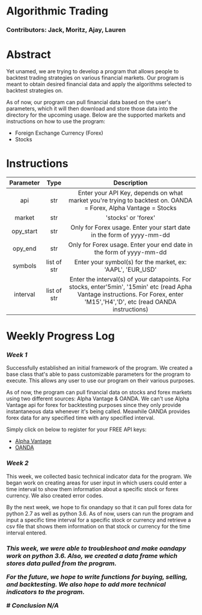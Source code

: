 # Algorithmic Trading 
### Contributors: Jack, Moritz, Ajay, Lauren
# Abstract
<p>Yet unamed, we are trying to develop a program that allows people to backtest trading strategies on various financial markets. Our program is meant to obtain desired financial data and apply the algorithms selected to backtest strategies on.</p>
<p> As of now, our program can pull financial data based on the user's parameters, which it will then download and store those data into the directory for the upcoming usage. Below are the supported markets and instructions on how to use the program:</p>
<ul>
	<li>Foreign Exchange Currency (Forex)</li>
	<li>Stocks</li>
</ul>

# Instructions

| Parameter            | Type|                Description                           |
|:--------------------:|:---:|:----------------------------------------------------:|
| api                | str | Enter your API Key, depends on what market you're trying to backtest on. OANDA = Forex, Alpha Vantage = Stocks                              |
| market             | str | 'stocks' or 'forex'                             |
| opy_start         | str | Only for Forex usage. Enter your start date in the form of yyyy-mm-dd                            |
| opy_end         | str | Only for Forex usage. Enter your end date in the form of yyyy-mm-dd                             |
| symbols           | list of str | Enter your symbol(s) for the market, ex: 'AAPL', 'EUR_USD'                              |
| interval           | list of str | Enter the interval(s) of your datapoints. For stocks, enter'5min', '15min' etc (read Apha Vantage instructions. For Forex, enter 'M15','H4','D', etc (read OANDA instructions)                             |

# Weekly Progress Log
<h3 style="font-style: italic;">Week 1</h3>
<p>Successfully established an initial framework of the program. We created a base class that's able to pass customizable parameters for the program to execute. This allows any user to use our program on their various purposes.</p>
<p>As of now, the program can pull financial data on stocks and forex markets using two different sources: Alpha Vantage & OANDA. We can't use Alpha Vantage api for forex for backtesting purposes since they only provide instantaneous data whenever it's being called. Meawhile OANDA provides forex data for any specified time with any specified interval.</p>
<p>Simply click on below to register for your FREE API keys:</p>
<ul>
	<li><a href="http://bit.ly/2DXVpKM">Alpha Vantage</a></li>
	<li><a href="http://bit.ly/2E7srZP">OANDA</a></li>
</ul>
<h3 style="font-style: italic;">Week 2</h3>
<p>This week, we collected basic technical indicator data for the program. We began work on creating areas for user input in which users could enter a time interval to show them information about a specific stock or forex currency. We also created error codes.</p>
<p>By the next week, we hope to fix onandapy so that it can pull forex data for python 2.7 as well as python 3.6. As of now, users can run the program and input a specific time interval for a specific stock or currency and retrieve a csv file that shows them information on that stock or currency for the time interval entered.</p>
<h3 style="font-style: italic;"Week 3</h3>
<p>This week, we were able to troubleshoot and make oandapy work on python 3.6. Also, we created a data frame which stores data pulled from the program.</p>
<p> For the future, we hope to write functions for buying, selling, and backtesting. We also hope to add more technical indicators to the program.</p>
# Conclusion
N/A
